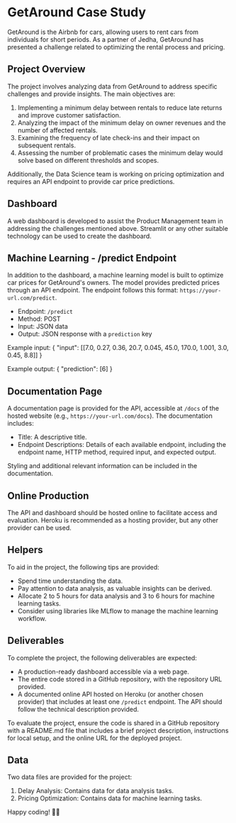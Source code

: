 # GetAround Case Study

GetAround is the Airbnb for cars, allowing users to rent cars from individuals for short periods. As a partner of Jedha, GetAround has presented a challenge related to optimizing the rental process and pricing.

## Project Overview

The project involves analyzing data from GetAround to address specific challenges and provide insights. The main objectives are:

1. Implementing a minimum delay between rentals to reduce late returns and improve customer satisfaction.
2. Analyzing the impact of the minimum delay on owner revenues and the number of affected rentals.
3. Examining the frequency of late check-ins and their impact on subsequent rentals.
4. Assessing the number of problematic cases the minimum delay would solve based on different thresholds and scopes.

Additionally, the Data Science team is working on pricing optimization and requires an API endpoint to provide car price predictions.

## Dashboard

A web dashboard is developed to assist the Product Management team in addressing the challenges mentioned above. Streamlit or any other suitable technology can be used to create the dashboard.

## Machine Learning - /predict Endpoint

In addition to the dashboard, a machine learning model is built to optimize car prices for GetAround's owners. The model provides predicted prices through an API endpoint. The endpoint follows this format: `https://your-url.com/predict`.

- Endpoint: `/predict`
- Method: POST
- Input: JSON data
- Output: JSON response with a `prediction` key

Example input:
{
  "input": [[7.0, 0.27, 0.36, 20.7, 0.045, 45.0, 170.0, 1.001, 3.0, 0.45, 8.8]]
}

Example output:
{
"prediction": [6]
}


## Documentation Page

A documentation page is provided for the API, accessible at `/docs` of the hosted website (e.g., `https://your-url.com/docs`). The documentation includes:

- Title: A descriptive title.
- Endpoint Descriptions: Details of each available endpoint, including the endpoint name, HTTP method, required input, and expected output.

Styling and additional relevant information can be included in the documentation.

## Online Production

The API and dashboard should be hosted online to facilitate access and evaluation. Heroku is recommended as a hosting provider, but any other provider can be used.

## Helpers

To aid in the project, the following tips are provided:

- Spend time understanding the data.
- Pay attention to data analysis, as valuable insights can be derived.
- Allocate 2 to 5 hours for data analysis and 3 to 6 hours for machine learning tasks.
- Consider using libraries like MLflow to manage the machine learning workflow.

## Deliverables

To complete the project, the following deliverables are expected:

- A production-ready dashboard accessible via a web page.
- The entire code stored in a GitHub repository, with the repository URL provided.
- A documented online API hosted on Heroku (or another chosen provider) that includes at least one `/predict` endpoint. The API should follow the technical description provided.

To evaluate the project, ensure the code is shared in a GitHub repository with a README.md file that includes a brief project description, instructions for local setup, and the online URL for the deployed project.

## Data

Two data files are provided for the project:

1. Delay Analysis: Contains data for data analysis tasks.
2. Pricing Optimization: Contains data for machine learning tasks.

Happy coding! 👩‍💻
